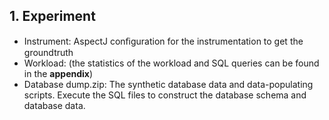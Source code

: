 ## 1. Experiment
- Instrument: AspectJ conﬁguration for the instrumentation to get the groundtruth
- Workload: (the statistics of the workload and SQL queries can be found in the **appendix**)
- Database dump.zip: The synthetic database data and data-populating scripts. 
                     Execute the SQL files to construct the database schema and database data. 
